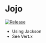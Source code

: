 # Jojo

[![Release](https://jitpack.io/v/cbdyzj/jojo.svg)](https://jitpack.io/#cbdyzj/jojo)


- Using Jackson
- See Vert.x
